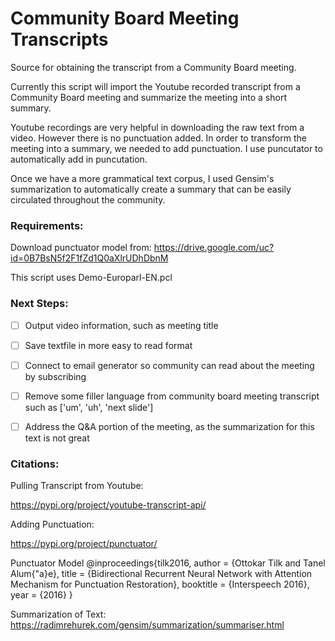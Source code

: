 # Community Board Meeting Transcripts
Source for obtaining the transcript from a Community Board meeting. 

Currently this script will import the Youtube recorded transcript from a Community Board meeting and summarize the meeting into a short summary.

Youtube recordings are very helpful in downloading the raw text from a video. However there is no punctuation added. In order to transform the meeting into a summary, we needed to add punctuation. I use puncutator to automatically add in puncutation.

Once we have a more grammatical text corpus, I used Gensim's summarization to automatically create a summary that can be easily circulated throughout the community.

### Requirements:

Download punctuator model from: https://drive.google.com/uc?id=0B7BsN5f2F1fZd1Q0aXlrUDhDbnM

This script uses Demo-Europarl-EN.pcl


### Next Steps:

- [ ] Output video information, such as meeting title

- [ ] Save textfile in more easy to read format

- [ ] Connect to email generator so community can read about the meeting by subscribing

- [ ] Remove some filler language from community board meeting transcript such as ['um', 'uh', 'next slide']

- [ ] Address the Q&A portion of the meeting, as the summarization for this text is not great

### Citations:

Pulling Transcript from Youtube:

https://pypi.org/project/youtube-transcript-api/

Adding Punctuation:

https://pypi.org/project/punctuator/

Punctuator Model
@inproceedings{tilk2016,
  author    = {Ottokar Tilk and Tanel Alum{\"a}e},
  title     = {Bidirectional Recurrent Neural Network with Attention Mechanism for Punctuation Restoration},
  booktitle = {Interspeech 2016},
  year      = {2016}
}

Summarization of Text:
https://radimrehurek.com/gensim/summarization/summariser.html
